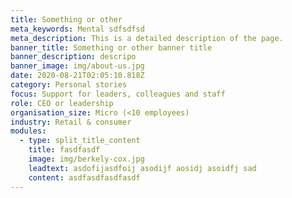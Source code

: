 ```yaml
---
title: Something or other
meta_keywords: Mental sdfsdfsd
meta_description: This is a detailed description of the page.
banner_title: Something or other banner title
banner_description: descripo
banner_image: img/about-us.jpg
date: 2020-08-21T02:05:10.818Z
category: Personal stories
focus: Support for leaders, colleagues and staff
role: CEO or leadership
organisation_size: Micro (<10 employees)
industry: Retail & consumer
modules:
  - type: split_title_content
    title: fasdfasdf
    image: img/berkely-cox.jpg
    leadtext: asdofijasdfoij asodijf aosidj asoidfj sad
    content: asdfasdfasdfasdf
---
```

